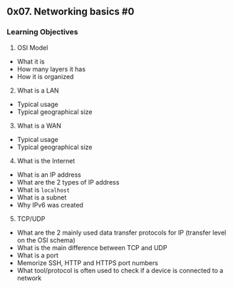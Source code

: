 ## 0x07. Networking basics #0

### Learning Objectives

1. OSI Model
- What it is
- How many layers it has
- How it is organized

2. What is a LAN
- Typical usage
- Typical geographical size

3. What is a WAN
- Typical usage
- Typical geographical size

4. What is the Internet
- What is an IP address
- What are the 2 types of IP address
- What is `localhost`
- What is a subnet
- Why IPv6 was created

5. TCP/UDP
- What are the 2 mainly used data transfer protocols for IP (transfer level on the OSI schema)
- What is the main difference between TCP and UDP
- What is a port
- Memorize SSH, HTTP and HTTPS port numbers
- What tool/protocol is often used to check if a device is connected to a network
